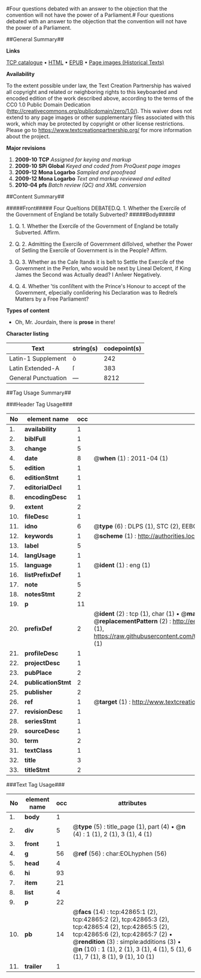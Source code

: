 #Four questions debated with an answer to the objection that the convention will not have the power of a Parliament.#
Four questions debated with an answer to the objection that the convention will not have the power of a Parliament.

##General Summary##

**Links**

[TCP catalogue](http://www.ota.ox.ac.uk/tcp/)  • 
[HTML](http://tei.it.ox.ac.uk/tcp/Texts-HTML/free/A40/A40058.html)  • 
[EPUB](http://tei.it.ox.ac.uk/tcp/Texts-EPUB/free/A40/A40058.epub) • 
[Page images (Historical Texts)](https://historicaltexts.jisc.ac.uk/eebo-09369709e)

**Availability**

To the extent possible under law, the Text Creation Partnership has waived all copyright and related or neighboring rights to this keyboarded and encoded edition of the work described above, according to the terms of the CC0 1.0 Public Domain Dedication (http://creativecommons.org/publicdomain/zero/1.0/). This waiver does not extend to any page images or other supplementary files associated with this work, which may be protected by copyright or other license restrictions. Please go to https://www.textcreationpartnership.org/ for more information about the project.

**Major revisions**

1. __2009-10__ __TCP__ *Assigned for keying and markup*
1. __2009-10__ __SPi Global__ *Keyed and coded from ProQuest page images*
1. __2009-12__ __Mona Logarbo__ *Sampled and proofread*
1. __2009-12__ __Mona Logarbo__ *Text and markup reviewed and edited*
1. __2010-04__ __pfs__ *Batch review (QC) and XML conversion*

##Content Summary##

#####Front#####
Four Queſtions DEBATED.Q. 1. Whether the Exerciſe of the Government of England be totally Subverted?
#####Body#####

1. Q. 1. Whether the Exerciſe of the Government of England be totally Subverted. Affirm.

1. Q. 2. Admitting the Exerciſe of Government diſſolved, whether the Power of Setling the Exerciſe of Government is in the People? Affirm.

1. Q. 3. Whether as the Caſe ſtands it is beſt to Settle the Exerciſe of the Government in the Perſon, who would be next by Lineal Deſcent, if King James the Second was Actually dead? I Anſwer Negatively.

1. Q. 4. Whether 'tis conſiſtent with the Prince's Honour to accept of the Government, eſpecially conſidering his Declaration was to Redreſs Matters by a Free Parliament?

**Types of content**

  * Oh, Mr. Jourdain, there is **prose** in there!

**Character listing**


|Text|string(s)|codepoint(s)|
|---|---|---|
|Latin-1 Supplement|ò|242|
|Latin Extended-A|ſ|383|
|General Punctuation|—|8212|

##Tag Usage Summary##

###Header Tag Usage###

|No|element name|occ|attributes|
|---|---|---|---|
|1.|__availability__|1||
|2.|__biblFull__|1||
|3.|__change__|5||
|4.|__date__|8| @__when__ (1) : 2011-04 (1)|
|5.|__edition__|1||
|6.|__editionStmt__|1||
|7.|__editorialDecl__|1||
|8.|__encodingDesc__|1||
|9.|__extent__|2||
|10.|__fileDesc__|1||
|11.|__idno__|6| @__type__ (6) : DLPS (1), STC (2), EEBO-CITATION (1), OCLC (1), VID (1)|
|12.|__keywords__|1| @__scheme__ (1) : http://authorities.loc.gov/ (1)|
|13.|__label__|5||
|14.|__langUsage__|1||
|15.|__language__|1| @__ident__ (1) : eng (1)|
|16.|__listPrefixDef__|1||
|17.|__note__|5||
|18.|__notesStmt__|2||
|19.|__p__|11||
|20.|__prefixDef__|2| @__ident__ (2) : tcp (1), char (1)  •  @__matchPattern__ (2) : ([0-9\-]+):([0-9IVX]+) (1), (.+) (1)  •  @__replacementPattern__ (2) : http://eebo.chadwyck.com/downloadtiff?vid=$1&page=$2 (1), https://raw.githubusercontent.com/textcreationpartnership/Texts/master/tcpchars.xml#$1 (1)|
|21.|__profileDesc__|1||
|22.|__projectDesc__|1||
|23.|__pubPlace__|2||
|24.|__publicationStmt__|2||
|25.|__publisher__|2||
|26.|__ref__|1| @__target__ (1) : http://www.textcreationpartnership.org/docs/. (1)|
|27.|__revisionDesc__|1||
|28.|__seriesStmt__|1||
|29.|__sourceDesc__|1||
|30.|__term__|2||
|31.|__textClass__|1||
|32.|__title__|3||
|33.|__titleStmt__|2||


###Text Tag Usage###

|No|element name|occ|attributes|
|---|---|---|---|
|1.|__body__|1||
|2.|__div__|5| @__type__ (5) : title_page (1), part (4)  •  @__n__ (4) : 1 (1), 2 (1), 3 (1), 4 (1)|
|3.|__front__|1||
|4.|__g__|56| @__ref__ (56) : char:EOLhyphen (56)|
|5.|__head__|4||
|6.|__hi__|93||
|7.|__item__|21||
|8.|__list__|4||
|9.|__p__|22||
|10.|__pb__|14| @__facs__ (14) : tcp:42865:1 (2), tcp:42865:2 (2), tcp:42865:3 (2), tcp:42865:4 (2), tcp:42865:5 (2), tcp:42865:6 (2), tcp:42865:7 (2)  •  @__rendition__ (3) : simple:additions (3)  •  @__n__ (10) : 1 (1), 2 (1), 3 (1), 4 (1), 5 (1), 6 (1), 7 (1), 8 (1), 9 (1), 10 (1)|
|11.|__trailer__|1||
